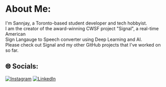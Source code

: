 # About Me:
I'm Sannjay, a Toronto-based student developer and tech hobbyist. <br>I am the creator of the award-winning CWSF project "Signal", a real-time American<br>Sign Langauge to Speech converter using Deep Learning and AI. <br>Please check out Signal and my other GitHub projects that I've worked on<br>so far.


## 🌐 Socials:
[![Instagram](https://img.shields.io/badge/Instagram-%23E4405F.svg?logo=Instagram&logoColor=white)](https://instagram.com/snjyyk) [![LinkedIn](https://img.shields.io/badge/LinkedIn-%230077B5.svg?logo=linkedin&logoColor=white)](https://linkedin.com/in/sannjaykarthikeyan27/)

